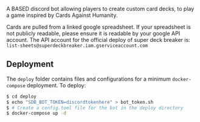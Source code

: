 A BASED discord bot allowing players to create custom card decks, to play a game inspired by Cards Against Humanity.

Cards are pulled from a linked google spreadsheet. If your spreadsheet is not publicly readable, please ensure it is readable by your google API account. The API account for the official deploy of super deck breaker is: `list-sheets@superdeckbreaker.iam.gserviceaccount.com`

## Deployment


The `deploy` folder contains files and configurations for a minimum `docker-compose` deployment.
To deploy:

```bash
$ cd deploy
$ echo "SDB_BOT_TOKEN=discordtokenhere" > bot_token.sh
$ # Create a config.toml file for the bot in the deploy directory
$ docker-compose up -d
```
